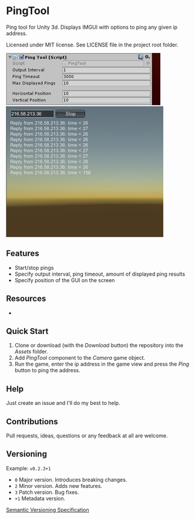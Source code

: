 # PingTool

Ping tool for Unity 3d. Displays IMGUI with options to ping any given ip address.

Licensed under MIT license. See LICENSE file in the project root folder.   

![PingTool](/Resources/cover_screenshot.png?raw=true)
![PingTool component](/Resources/pingtool_component.png?raw=true)

## Features

* Start/stop pings
* Specify output interval, ping timeout, amount of displayed ping results
* Specify position of the GUI on the screen

## Resources

* 

## Quick Start

1. Clone or download (with the *Download* button) the repository into the *Assets* folder.
2. Add *PingTool* component to the *Camera* game object.
3. Run the game, enter the ip address in the game view and press the *Ping* button to ping the address.

## Help

Just create an issue and I'll do my best to help.

## Contributions

Pull requests, ideas, questions or any feedback at all are welcome.

## Versioning

Example: `v0.2.3+1`

- `0` Major version. Introduces breaking changes.
- `2` Minor version. Adds new features.
- `3` Patch version. Bug fixes.
- `+1` Metadata version.

[Semantic Versioning Specification](http://semver.org/)

